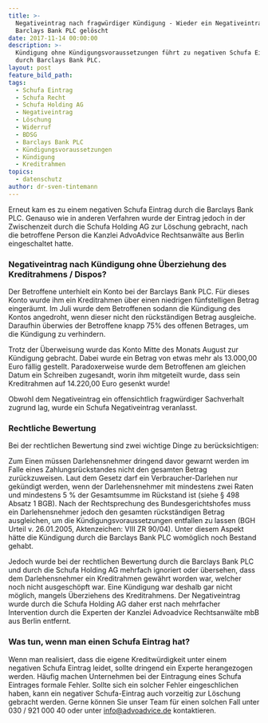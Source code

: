 ```yaml
---
title: >-
  Negativeintrag nach fragwürdiger Kündigung - Wieder ein Negativeintrag der
  Barclays Bank PLC gelöscht
date: 2017-11-14 00:00:00
description: >-
  Kündigung ohne Kündigungsvoraussetzungen führt zu negativen Schufa Eintrag
  durch Barclays Bank PLC.
layout: post
feature_bild_path:
tags:
  - Schufa Eintrag
  - Schufa Recht
  - Schufa Holding AG
  - Negativeintrag
  - Löschung
  - Widerruf
  - BDSG
  - Barclays Bank PLC
  - Kündigungsvoraussetzungen
  - Kündigung
  - Kreditrahmen
topics:
  - datenschutz
author: dr-sven-tintemann
---
```



Erneut kam es zu einem negativen Schufa Eintrag durch die Barclays Bank PLC. Genauso wie in anderen Verfahren wurde der Eintrag jedoch in der Zwischenzeit durch die Schufa Holding AG zur Löschung gebracht, nach die betroffene Person die Kanzlei AdvoAdvice Rechtsanwälte aus Berlin eingeschaltet hatte.

### Negativeintrag nach Kündigung ohne Überziehung des Kreditrahmens / Dispos?

Der Betroffene unterhielt ein Konto bei der Barclays Bank PLC. Für dieses Konto wurde ihm ein Kreditrahmen über einen niedrigen fünfstelligen Betrag eingeräumt. Im Juli wurde dem Betroffenen sodann die Kündigung des Kontos angedroht, wenn dieser nicht den rückständigen Betrag ausgleiche. Daraufhin überwies der Betroffene knapp 75% des offenen Betrages, um die Kündigung zu verhindern.

Trotz der Überweisung wurde das Konto Mitte des Monats August zur Kündigung gebracht. Dabei wurde ein Betrag von etwas mehr als 13.000,00 Euro fällig gestellt. Paradoxerweise wurde dem Betroffenen am gleichen Datum ein Schreiben zugesandt, worin ihm mitgeteilt wurde, dass sein Kreditrahmen auf 14.220,00 Euro gesenkt wurde!

Obwohl dem Negativeintrag ein offensichtlich fragwürdiger Sachverhalt zugrund lag, wurde ein Schufa Negativeintrag veranlasst.

### Rechtliche Bewertung

Bei der rechtlichen Bewertung sind zwei wichtige Dinge zu berücksichtigen:

Zum Einen müssen Darlehensnehmer dringend davor gewarnt werden im Falle eines Zahlungsrückstandes nicht den gesamten Betrag zurückzuweisen. Laut dem Gesetz darf ein Verbraucher-Darlehen nur gekündigt werden, wenn der Darlehensnehmer mit mindestens zwei Raten und mindestens 5 % der Gesamtsumme im Rückstand ist (siehe § 498 Absatz 1 BGB). Nach der Rechtsprechung des Bundesgerichtshofes muss ein Darlehensnehmer jedoch den gesamten rückständigen Betrag ausgleichen, um die Kündigungsvoraussetzungen entfallen zu lassen (BGH Urteil v. 26.01.2005, Aktenzeichen: VIII ZR 90/04). Unter diesem Aspekt hätte die Kündigung durch die Barclays Bank PLC womöglich noch Bestand gehabt.

Jedoch wurde bei der rechtlichen Bewertung durch die Barclays Bank PLC und durch die Schufa Holding AG mehrfach ignoriert oder übersehen, dass dem Darlehensnehmer ein Kreditrahmen gewährt worden war, welcher noch nicht ausgeschöpft war. Eine Kündigung war deshalb gar nicht möglich, mangels Überziehens des Kreditrahmens. Der Negativeintrag wurde durch die Schufa Holding AG daher erst nach mehrfacher Intervention durch die Experten der Kanzlei Advoadvice Rechtsanwälte mbB aus Berlin entfernt.

### Was tun, wenn man einen Schufa Eintrag hat?

Wenn man realisiert, dass die eigene Kreditwürdigkeit unter einem negativen Schufa Eintrag leidet, sollte dringend ein Experte herangezogen werden. Häufig machen Unternehmen bei der Eintragung eines Schufa Eintrages formale Fehler. Sollte sich ein solcher Fehler eingeschlichen haben, kann ein negativer Schufa-Eintrag auch vorzeitig zur Löschung gebracht werden. Gerne können Sie unser Team für einen solchen Fall unter 030 / 921 000 40 oder unter info@advoadvice.de kontaktieren.